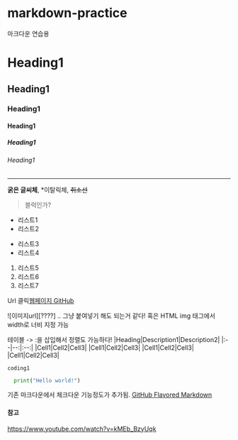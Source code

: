 # markdown-practice
마크다운 연습용

# Heading1
## Heading1
### Heading1
#### Heading1
##### Heading1
###### Heading1

---

**굵은 글씨체**, *이탈릭체, ~~취소선~~

> 블럭인가?

* 리스트1
* 리스트2
- 리스트3
- 리스트4
1. 리스트5
2. 리스트6
3. 리스트7

Url 클릭[웹페이지 GitHub](https://github.com/syoh1113/html-study-1)

![이미지url][????] .. 그냥 붙여넣기 해도 되는거 같다! 혹은 HTML img 태그에서 width로 너비 지정 가능

테이블 -> :을 삽입해서 정렬도 가능하다!
|Heading|Description1|Description2|
|:--|--:|:--:|
|Cell1|Cell2|Cell3|
|Cell1|Cell2|Cell3|
|Cell1|Cell2|Cell3|
|Cell1|Cell2|Cell3|

`coding1`

```python
  print("Hello world!")
```

기존 마크다운에서 체크다운 기능정도가 추가됨. [GitHub Flavored Markdown](https://github.github.com/gfm/)

#### 참고
https://www.youtube.com/watch?v=kMEb_BzyUqk
